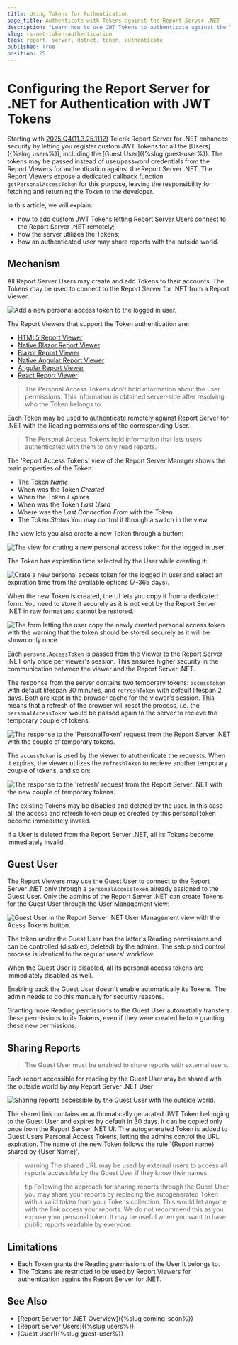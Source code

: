 ```yaml
---
title: Using Tokens for Authentication
page_title: Authenticate with Tokens against the Report Server .NET
description: "Learn how to use JWT Tokens to authenticate against the Telerik Report Server .NET instance."
slug: rs-net-token-authentication
tags: report, server, dotnet, token, authenticate
published: True
position: 25
---
```


# Configuring the Report Server for .NET for Authentication with JWT Tokens

Starting with [2025 Q4(11.3.25.1112)](https://www.telerik.com/support/whats-new/report-server/release-history/progress-telerik-report-server-2025-q4-11-3-25-1112) Telerik Report Server for .NET enhances security by letting you register custom JWT Tokens for all the [Users]({%slug users%}), including the [Guest User]({%slug guest-user%}). The tokens may be passed instead of user/password credentials from the Report Viewers for authentication against the Report Server .NET. The Report Viewers expose a dedicated callback function `getPersonalAccessToken` for this purpose, leaving the responsibility for fetching and returning the Token to the developer.

In this article, we will explain:
* how to add custom JWT Tokens letting Report Server Users connect to the Report Server .NET remotely;
* how the server utilizes the Tokens;
* how an authenticated user may share reports with the outside world.

## Mechanism

All Report Server Users may create and add Tokens to their accounts. The Tokens may be used to connect to the Report Server for .NET from a Report Viewer:

![Add a new personal access token to the logged in user.](../images/rs-net-images/rs-net-token-add-to-user.png)

The Report Viewers that support the Token authentication are:

* [HTML5 Report Viewer](https://docs.telerik.com/reporting/embedding-reports/display-reports-in-applications/web-application/html5-report-viewer/overview)
* [Native Blazor Report Viewer](https://docs.telerik.com/reporting/embedding-reports/display-reports-in-applications/web-application/native-blazor-report-viewer/overview)
* [Blazor Report Viewer](https://docs.telerik.com/reporting/embedding-reports/display-reports-in-applications/web-application/blazor-report-viewer/overview)
* [Native Angular Report Viewer](https://docs.telerik.com/reporting/embedding-reports/display-reports-in-applications/web-application/native-angular-report-viewer/overview)
* [Angular Report Viewer](https://docs.telerik.com/reporting/embedding-reports/display-reports-in-applications/web-application/angular-report-viewer/angular-report-viewer-overview)
* [React Report Viewer](https://docs.telerik.com/reporting/embedding-reports/display-reports-in-applications/web-application/react-report-viewer/react-report-viewer-overview)

> The Personal Access Tokens don't hold information about the user permissions. This information is obtained server-side after resolving who the Token belongs to.

Each Token may be used to authenticate remotely against Report Server for .NET with the Reading permissions of the corresponding User.

> The Personal Access Tokens hold information that lets users authenticated with them to only read reports.

The 'Report Access Tokens' view of the Report Server Manager shows the main properties of the Token:
* The Token _Name_
* When was the Token _Created_
* When the Token _Expires_
* When was the Token _Last Used_
* Where was the _Last Connection From_ with the Token
* The Token _Status_ You may control it through a switch in the view

The view lets you also create a new Token through a button:

![The view for crating a new personal access token for the logged in user.](../images/rs-net-images/rs-net-token-view-create-access-token.png)

The Token has expiration time selected by the User while creating it:

![Crate a new personal access token for the logged in user and select an expiration time from the available options (7-365 days).](../images/rs-net-images/rs-net-token-create-access-token.png)

When the new Token is created, the UI lets you copy it from a dedicated form. You need to store it securely as it is not kept by the Report Server .NET in raw format and cannot be restored.

![The form letting the user copy the newly created personal access token with the warning that the token should be stored securely as it will be shown only once.](../images/rs-net-images/rs-net-token-copy-access-token.png)

Each `personalAccessToken` is passed from the Viewer to the Report Server .NET only once per viewer's session. This ensures higher security in the communication between the viewer and the Report Server .NET.

The response from the server contains two temporary tokens: `accessToken` with default lifespan 30 minutes, and `refreshToken` with default lifespan 2 days. Both are kept in the browser cache for the viewer's session. This means that a refresh of the browser will reset the process, i.e. the `personalAccessToken` would be passed again to the server to recieve the temporary couple of tokens.

![The response to the 'PersonalToken' request from the Report Server .NET with the couple of temporary tokens.](../images/rs-net-images/rs-net-token-personaltoken-response.png)

The `accessToken` is used by the viewer to atuthenticate the requests. When it expires, the viewer utilizes the `refreshToken` to recieve another temporary couple of tokens, and so on:

![The response to the 'refresh' request from the Report Server .NET with the new couple of temporary tokens.](../images/rs-net-images/rs-net-token-refresh-response.png)

The existing Tokens may be disabled and deleted by the user. In this case all the access and refresh token couples created by this personal token become immediately invalid.

If a User is deleted from the Report Server .NET, all its Tokens become immediately invalid.

## Guest User

The Report Viewers may use the Guest User to connect to the Report Server .NET only through a `personalAccessToken` already assigned to the Guest User. Only the admins of the Report Server .NET can create Tokens for the Guest User through the User Management view:

![Guest User in the Report Server .NET User Management view with the Acess Tokens button.](../images/rs-net-images/rs-net-token-guest-user-add-token.png)

The token under the Guest User has the latter's Reading permissions and can be controlled (disabled, deleted) by the admins. The setup and control process is identical to the regular users' workflow.

When the Guest User is disabled, all its personal access tokens are immediately disabled as well.

Enabling back the Guest User doesn't enable automatically its Tokens. The admin needs to do this manually for security reasons.

Granting more Reading permissions to the Guest User automatially transfers these permissions to its Tokens, even if they were created before granting these new permissions.

## Sharing Reports

> The Guest User must be enabled to share reports with external users.

Each report accessible for reading by the Guest User may be shared with the outside world by any Report Server .NET User:

![Sharing reports accessible by the Guest User with the outside world.](../images/rs-net-images/rs-net-token-share-report)

The shared link contains an authomatically genarated JWT Token belonging to the Guest User and expires by default in 30 days. It can be copied only once from the Report Server .NET UI.
The autogenerated Token is added to Guest Users Personal Access Tokens, letting the admins control the URL expiration. The name of the new Token follows the rule `{Report name} shared by {User Name}'.

>warning The shared URL may be used by external users to access all reports accessible by the Guest User if they know their names.

>tip Following the approach for sharing reports through the Guest User, you may share your reports by replacing the autogenerated Token with a valid token from your Tokens collection. This would let anyone with the link access your reports. We do not recommend this as you expose your personal token. It may be useful when you want to have public reports readable by everyone.

## Limitations

* Each Token grants the Reading permissions of the User it belongs to.
* The Tokens are restricted to be used by Report Viewers for authentication agains the Report Server for .NET.

## See Also

* [Report Server for .NET Overview]({%slug coming-soon%})
* [Report Server Users]({%slug users%})
* [Guest User]({%slug guest-user%})
